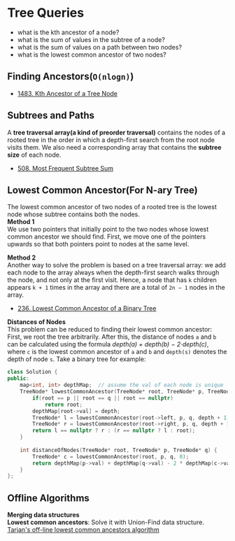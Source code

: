 # Tree Queries
* what is the kth ancestor of a node?
* what is the sum of values in the subtree of a node?
* what is the sum of values on a path between two nodes?
* what is the lowest common ancestor of two nodes?

## Finding Ancestors(`O(nlogn)`)
* [1483. Kth Ancestor of a Tree Node](https://leetcode.com/problems/kth-ancestor-of-a-tree-node/)   

## Subtrees and Paths
A **tree traversal array(a kind of preorder traversal)** contains the nodes of a rooted tree in the order in which a depth-first search from the root node visits them. We also need a corresponding array that contains the **subtree size** of each node.     
* [508. Most Frequent Subtree Sum](https://leetcode.com/problems/most-frequent-subtree-sum/)

## Lowest Common Ancestor(For N-ary Tree)
The lowest common ancestor of two nodes of a rooted tree is the lowest node whose subtree contains both the nodes.   
**Method 1**   
We use two pointers that initially point to the two nodes whose lowest common ancestor we should find. First, we move one of the pointers upwards so that both pointers point to nodes at the same level.  

**Method 2**   
Another way to solve the problem is based on a tree traversal array: we add each node to the array always when the depth-first search walks through the node,
and not only at the first visit. Hence, a node that has `k` children appears `k + 1` times in the array and there are a total of `2n − 1` nodes in the array.

* [236. Lowest Common Ancestor of a Binary Tree](https://leetcode.com/problems/lowest-common-ancestor-of-a-binary-tree/)

**Distances of Nodes**   
This problem can be reduced to finding their lowest common ancestor:   
First, we root the tree arbitrarily. After this, the distance of nodes `a` and `b` can be calculated using the formula *depth(a) + depth(b) − 2·depth(c)*, where `c` is the lowest common ancestor of `a` and `b` and `depth(s)` denotes the depth of node `s`. Take a binary tree for example:  
```c++
class Solution {
public:
    map<int, int> depthMap;  // assume the val of each node is unique
    TreeNode* lowestCommonAncestor(TreeNode* root, TreeNode* p, TreeNode* q, int depth) {
        if(root == p || root == q || root == nullptr)
            return root;
        depthMap[root->val] = depth;
        TreeNode* l = lowestCommonAncestor(root->left, p, q, depth + 1);
        TreeNode* r = lowestCommonAncestor(root->right, p, q, depth + 1);
        return l == nullptr ? r : (r == nullptr ? l : root);
    }
    
    int distanceOfNodes(TreeNode* root, TreeNode* p, TreeNode* q) {
        TreeNode* c = lowestCommonAncestor(root, p, q, 0);
        return depthMap(p->val) + depthMap(q->val) - 2 * depthMap(c->val);
    }
};
```

## Offline Algorithms
**Merging data structures**   
**Lowest common ancestors**: Solve it with Union-Find data structure. [Tarjan's off-line lowest common ancestors algorithm](https://en.wikipedia.org/wiki/Tarjan%27s_off-line_lowest_common_ancestors_algorithm#:~:text=In%20computer%20science%2C%20Tarjan's%20off,the%20union%2Dfind%20data%20structure.)   




